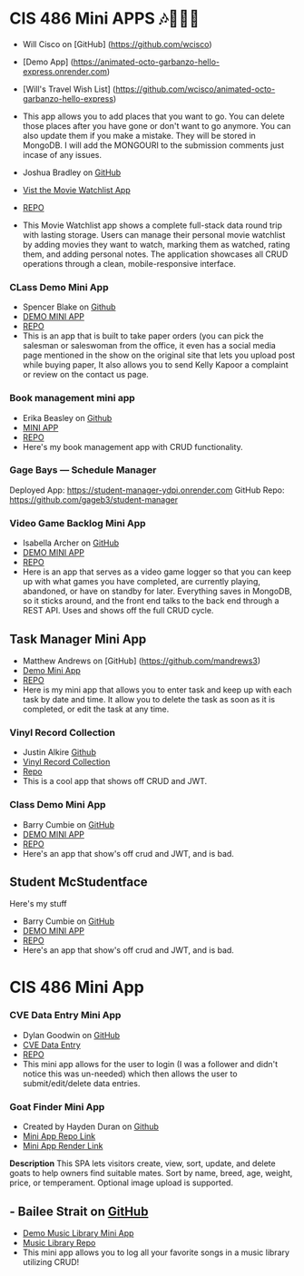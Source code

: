 # CIS 486 Mini APPS 🎶🎵📖🐳


- Will Cisco on [GitHub] (https://github.com/wcisco)
- [Demo App] (https://animated-octo-garbanzo-hello-express.onrender.com)
- [Will's Travel Wish List] (https://github.com/wcisco/animated-octo-garbanzo-hello-express)
- This app allows you to add places that you want to go. You can delete those places after you have gone or don't want to go anymore. You can also update them if you make a mistake. They will be stored in MongoDB. I will add the MONGOURI to the submission comments just incase of any issues. 


- Joshua Bradley on [GitHub](https://github.com/joshuabrad03)
- [Vist the Movie Watchlist App](https://automatic-fishstick.onrender.com/)
- [REPO](https://github.com/joshuabrad03/automatic-fishstick)
- This Movie Watchlist app shows a complete full-stack data round trip with lasting storage. Users can manage their personal movie watchlist by adding movies they want to watch, marking them as watched, rating them, and adding personal notes. The application showcases all CRUD operations through a clean, mobile-responsive interface.

### CLass Demo Mini App
- Spencer Blake on [Github](https://github.com/SblakeUNA)
- [DEMO MINI APP](https://expert-octo-broccoli-express.onrender.com)
- [REPO](https://github.com/SblakeUNA/expert-octo-broccoli-express)
- This is an app that is built to take paper orders (you can pick the salesman or saleswoman from the office, it even has a social media page mentioned in the show on the original site that lets you upload post while buying paper, It also allows you to send Kelly Kapoor a complaint or review on the contact us page.

### Book management mini app
- Erika Beasley on [Github](https://github.com/ehb2004)
- [MINI APP](https://bookworm-bath-and-beyond.onrender.com)
- [REPO](https://github.com/ehb2004/bookworm-bath-and-beyond)
- Here's my book management app with CRUD functionality.


### Gage Bays — Schedule Manager

Deployed App: https://student-manager-ydpi.onrender.com
GitHub Repo: https://github.com/gageb3/student-manager

### Video Game Backlog Mini App
- Isabella Archer on [GitHub](https://github.com/iarcher444)
- [DEMO MINI APP](https://dev-lab-quebec-game.onrender.com/)
- [REPO](https://github.com/iarcher444/dev-lab-quebec-game/tree/main)
- Here is an app that serves as a video game logger so that you can keep up with what games you have completed, are currently playing, abandoned, or have on standby for later. Everything saves in MongoDB, so it sticks around, and the front end talks to the back end through a REST API. Uses and shows off the full CRUD cycle.


## Task Manager Mini App
- Matthew Andrews on [GitHub] (https://github.com/mandrews3)
- [Demo Mini App](https://dev-lab-quebec-task-manager.onrender.com)
- [REPO](https://github.com/mandrews3/Dev-lab-QUEBEC-task-manager.git)
- Here is my mini app that allows you to enter task and keep up with each task by date and time. It allow you to delete the task as soon as it is completed, or edit the task at any time. 


### Vinyl Record Collection
- Justin Alkire [Github](https://github.com/JustinAlkire)
- [Vinyl Record Collection](miniapp-q1ub.onrender.com)
- [Repo](https://github.com/JustinAlkire/miniapp)
- This is a cool app that shows off CRUD and JWT.

### Class Demo Mini App
- Barry Cumbie on [GitHub](https://github.com/barrycumbie)
- [DEMO MINI APP](https://stunning-octo-fortnight-hello-express.onrender.com)
- [REPO](https://github.com/barrycumbie/stunning-octo-fortnight-hello-express)
- Here's an app that show's off crud and JWT, and is bad.
  

## Student McStudentface
Here's my stuff
- Barry Cumbie on [GitHub](https://github.com/barrycumbie)
- [DEMO MINI APP](https://stunning-octo-fortnight-hello-express.onrender.com)
- [REPO](https://github.com/barrycumbie/stunning-octo-fortnight-hello-express)
- Here's an app that show's off crud and JWT, and is bad.
# CIS 486 Mini App

### CVE Data Entry Mini App
- Dylan Goodwin on [GitHub](https://github.com/dgoodwin-maker)
- [CVE Data Entry](https://app-overhaul-cve.onrender.com/)
- [REPO](https://github.com/dgoodwin-maker/app-overhaul-cve)
- This mini app allows for the user to login (I was a follower and didn't notice this was un-needed) which then allows the user to submit/edit/delete data entries. 


### Goat Finder Mini App
- Created by Hayden Duran on [Github](https://github.com/MichaelHaydenDuran)
- [ Mini App Repo Link ](https://github.com/MichaelHaydenDuran/GOAT-Finder-MiniApp)
- [ Mini App Render Link ](https://goat-finder-miniapp.onrender.com)

**Description** This SPA lets visitors create, view, sort, update, and delete goats to help owners find suitable mates. Sort by name, breed, age, weight, price, or temperament. Optional image upload is supported.

## - Bailee Strait on [GitHub](https://github.com/baileestrait)
 - [Demo Music Library Mini App](https://music-library-io5y.onrender.com/)
 - [Music Library Repo](https://github.com/baileestrait/music-library-cis486)
 - This mini app allows you to log all your favorite songs in a music library utilizing CRUD!

